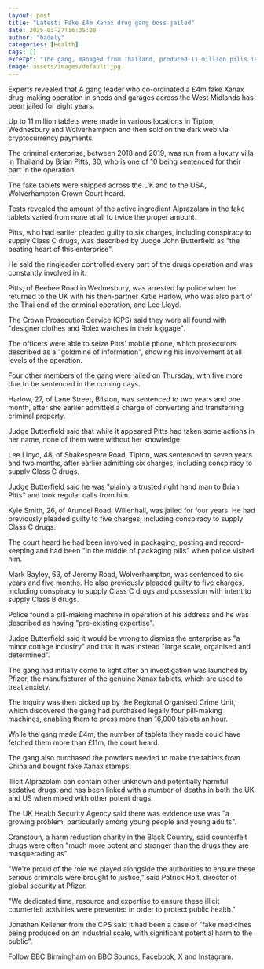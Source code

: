 ```yaml
---
layout: post
title: "Latest: Fake £4m Xanax drug gang boss jailed"
date: 2025-03-27T16:35:28
author: "badely"
categories: [Health]
tags: []
excerpt: "The gang, managed from Thailand, produced 11 million pills in the West Midlands to be sold online."
image: assets/images/default.jpg
---
```


Experts revealed that A gang leader who co-ordinated a £4m fake Xanax drug-making operation in sheds and garages across the West Midlands has been jailed for eight years.

Up to 11 million tablets were made in various locations in Tipton, Wednesbury and Wolverhampton and then sold on the dark web via cryptocurrency payments.

The criminal enterprise, between 2018 and 2019, was run from a luxury villa in Thailand by Brian Pitts, 30, who is one of 10 being sentenced for their part in the operation.

The fake tablets were shipped across the UK and to the USA, Wolverhampton Crown Court heard.

Tests revealed the amount of the active ingredient Alprazalam in the fake tablets varied from none at all to twice the proper amount.

Pitts, who had earlier pleaded guilty to six charges, including conspiracy to supply Class C drugs, was described by Judge John Butterfield as "the beating heart of this enterprise".

He said the ringleader controlled every part of the drugs operation and was constantly involved in it.

Pitts, of Beebee Road in Wednesbury, was arrested by police when he returned to the UK with his then-partner Katie Harlow, who was also part of the Thai end of the criminal operation, and Lee Lloyd.

The Crown Prosecution Service (CPS) said they were all found with "designer clothes and Rolex watches in their luggage".

The officers were able to seize Pitts' mobile phone, which prosecutors described as a "goldmine of information", showing his involvement at all levels of the operation.

Four other members of the gang were jailed on Thursday, with five more due to be sentenced in the coming days.

Harlow, 27, of Lane Street, Bilston, was sentenced to two years and one month, after she earlier admitted a charge of converting and transferring criminal property.

Judge Butterfield said that while it appeared Pitts had taken some actions in her name, none of them were without her knowledge.

Lee Lloyd, 48, of Shakespeare Road, Tipton, was sentenced to seven years and two months, after earlier admitting six charges, including conspiracy to supply Class C drugs.

Judge Butterfield said he was "plainly a trusted right hand man to Brian Pitts" and took regular calls from him.

Kyle Smith, 26, of Arundel Road, Willenhall, was jailed for four years. He had previously pleaded guilty to five charges, including conspiracy to supply Class C drugs.

The court heard he had been involved in packaging, posting and record-keeping and had been "in the middle of packaging pills" when police visited him.

Mark Bayley, 63, of Jeremy Road, Wolverhampton, was sentenced to six years and five months. He also previously pleaded guilty to five charges, including conspiracy to supply Class C drugs and possession with intent to supply Class B drugs.

Police found a pill-making machine in operation at his address and he was described as having "pre-existing expertise".

Judge Butterfield said it would be wrong to dismiss the enterprise as "a minor cottage industry" and that it was instead "large scale, organised and determined".

The gang had initially come to light after an investigation was launched by Pfizer, the manufacturer of the genuine Xanax tablets, which are used to treat anxiety.

The inquiry was then picked up by the Regional Organised Crime Unit, which discovered the gang had purchased legally four pill-making machines, enabling them to press more than 16,000 tablets an hour.

While the gang made £4m, the number of tablets they made could have fetched them more than £11m, the court heard.

The gang also purchased the powders needed to make the tablets from China and bought fake Xanax stamps.

Illicit Alprazolam can contain other unknown and potentially harmful sedative drugs, and has been linked with a number of deaths in both the UK and US when mixed with other potent drugs.

The UK Health Security Agency said there was evidence use was "a growing problem, particularly among young people and young adults".

Cranstoun, a harm reduction charity in the Black Country, said counterfeit drugs were often "much more potent and stronger than the drugs they are masquerading as".

"We're proud of the role we played alongside the authorities to ensure these serious criminals were brought to justice," said Patrick Holt, director of global security at Pfizer. 

"We dedicated time, resource and expertise to ensure these illicit counterfeit activities were prevented in order to protect public health."

Jonathan Kelleher from the CPS said it had been a case of "fake medicines being produced on an industrial scale, with significant potential harm to the public".

Follow BBC Birmingham on BBC Sounds, Facebook, X and Instagram.

